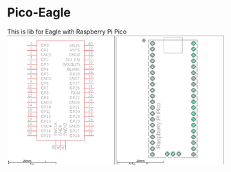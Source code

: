 # Pico-Eagle
This is lib for Eagle with Raspberry Pi Pico
![ss](https://github.com/Yaoofi/Pico-Eagle/blob/main/ss.png)
